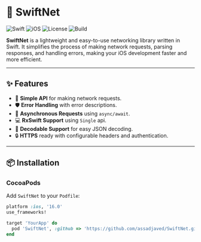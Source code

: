 # 🚀 SwiftNet

![Swift](https://img.shields.io/badge/Swift-5.7-orange.svg)
![iOS](https://img.shields.io/badge/iOS-16%2B-blue.svg)
![License](https://img.shields.io/badge/license-MIT-green.svg)
![Build](https://img.shields.io/badge/build-passing-brightgreen.svg)

**SwiftNet** is a lightweight and easy-to-use networking library written in Swift. It simplifies the process of making network requests, parsing responses, and handling errors, making your iOS development faster and more efficient.

---

## ✨ Features

- 🔗 **Simple API** for making network requests.
- 🛡️ **Error Handling** with error descriptions.
- 🚦 **Asynchronous Requests** using `async/await`.
- 💻 **RxSwift Support** using `Single` api.
- 💾 **Decodable Support** for easy JSON decoding.
- 🔒 **HTTPS** ready with configurable headers and authentication.

---

## 📦 Installation

### CocoaPods

Add `SwiftNet` to your `Podfile`:

```ruby
platform :ios, '16.0'
use_frameworks!

target 'YourApp' do
  pod 'SwiftNet', :github => 'https://github.com/assadjaved/SwiftNet.git'
end

